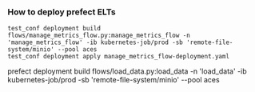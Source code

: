 ### How to deploy prefect ELTs
```shell
test_conf deployment build flows/manage_metrics_flow.py:manage_metrics_flow -n 'manage_metrics_flow' -ib kubernetes-job/prod -sb 'remote-file-system/minio' --pool aces
test_conf deployment apply manage_metrics_flow-deployment.yaml
```

prefect deployment build flows/load_data.py:load_data -n 'load_data' -ib kubernetes-job/prod -sb 'remote-file-system/minio' --pool aces
